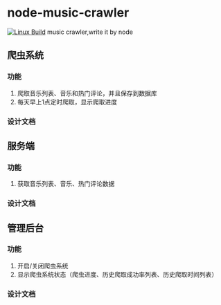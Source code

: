 # node-music-crawler
[![Linux Build][travis-image]][travis-url]
music crawler,write it by node

[travis-image]: https://travis-ci.org/trampboy/node-music-crawler.svg?branch=master
[travis-url]: https://travis-ci.org/trampboy/node-music-crawler

## 爬虫系统
### 功能
1. 爬取音乐列表、音乐和热门评论，并且保存到数据库
2. 每天早上1点定时爬取，显示爬取进度

### 设计文档


## 服务端
### 功能
1. 获取音乐列表、音乐、热门评论数据

### 设计文档

## 管理后台
### 功能
1. 开启/关闭爬虫系统
2. 显示爬虫系统状态（爬虫进度、历史爬取成功率列表、历史爬取时间列表）

### 设计文档

